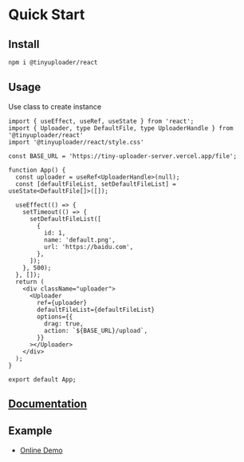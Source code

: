 # Quick Start

## Install

```bash
npm i @tinyuploader/react
```

## Usage

Use class to create instance

```tsx
import { useEffect, useRef, useState } from 'react';
import { Uploader, type DefaultFile, type UploaderHandle } from '@tinyuploader/react'
import '@tinyuploader/react/style.css'

const BASE_URL = 'https://tiny-uploader-server.vercel.app/file';

function App() {
  const uploader = useRef<UploaderHandle>(null);
  const [defaultFileList, setDefaultFileList] = useState<DefaultFile[]>([]);

  useEffect(() => {
    setTimeout(() => {
      setDefaultFileList([
        {
          id: 1,
          name: 'default.png',
          url: 'https://baidu.com',
        },
      ]);
    }, 500);
  }, []);
  return (
    <div className="uploader">
      <Uploader
        ref={uploader}
        defaultFileList={defaultFileList}
        options={{
          drag: true,
          action: `${BASE_URL}/upload`,
        }}
      ></Uploader>
    </div>
  );
}

export default App;
```

## [Documentation](https://moyuderen.github.io/tiny-uploader-react/en/)

## Example

- [Online Demo](https://stackblitz.com/edit/vitejs-vite-mwsxbxzg?file=src%2FApp.tsx)
